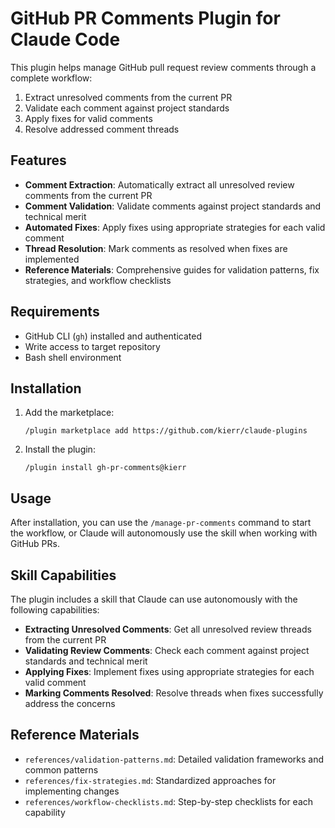# GitHub PR Comments Plugin for Claude Code

This plugin helps manage GitHub pull request review comments through a complete workflow:

1. Extract unresolved comments from the current PR
2. Validate each comment against project standards
3. Apply fixes for valid comments
4. Resolve addressed comment threads

## Features

- **Comment Extraction**: Automatically extract all unresolved review comments from the current PR
- **Comment Validation**: Validate comments against project standards and technical merit
- **Automated Fixes**: Apply fixes using appropriate strategies for each valid comment
- **Thread Resolution**: Mark comments as resolved when fixes are implemented
- **Reference Materials**: Comprehensive guides for validation patterns, fix strategies, and workflow checklists

## Requirements

- GitHub CLI (`gh`) installed and authenticated
- Write access to target repository
- Bash shell environment

## Installation

1. Add the marketplace:
   ```
   /plugin marketplace add https://github.com/kierr/claude-plugins
   ```

2. Install the plugin:
   ```
   /plugin install gh-pr-comments@kierr
   ```

## Usage

After installation, you can use the `/manage-pr-comments` command to start the workflow, or Claude will autonomously use the skill when working with GitHub PRs.

## Skill Capabilities

The plugin includes a skill that Claude can use autonomously with the following capabilities:

- **Extracting Unresolved Comments**: Get all unresolved review threads from the current PR
- **Validating Review Comments**: Check each comment against project standards and technical merit
- **Applying Fixes**: Implement fixes using appropriate strategies for each valid comment
- **Marking Comments Resolved**: Resolve threads when fixes successfully address the concerns

## Reference Materials

- `references/validation-patterns.md`: Detailed validation frameworks and common patterns
- `references/fix-strategies.md`: Standardized approaches for implementing changes
- `references/workflow-checklists.md`: Step-by-step checklists for each capability
